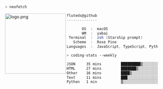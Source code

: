 ```zsh
> neofetch
```

<!--img align="left" src="https://github.com/fluteds.png" alt="logo.png" width="200"/>-->
<img align="left" src="https://external-content.duckduckgo.com/iu/?u=https%3A%2F%2F78.media.tumblr.com%2F975fca5f82161b190efdcaa05ffbd4ec%2Ftumblr_p6q6m9TJF01x3p3jmo1_500.png&f=1&nofb=1" alt="logo.png" width="200"/>

```csharp
fluteds@github
--------------

       OS  :  macOS
       WM  :  yabai
 Terminal  :  zsh (Starship prompt)  
   Scheme  :  Rose Pine  
Languages  :  JavaScript, TypeScript, Python, HTML, CSS  

```

```zsh
> coding-stats --weekly
```

<!--START_SECTION:waka-->

```txt
JSON     35 mins         █████████▒░░░░░░░░░░░░░░░   37.78 %
HTML     27 mins         ███████▒░░░░░░░░░░░░░░░░░   28.79 %
Other    16 mins         ████▒░░░░░░░░░░░░░░░░░░░░   17.19 %
Text     11 mins         ███░░░░░░░░░░░░░░░░░░░░░░   12.59 %
Python   1 min           ▒░░░░░░░░░░░░░░░░░░░░░░░░   01.65 %
```

<!--END_SECTION:waka-->
